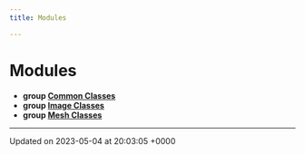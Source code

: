 ```yaml
---
title: Modules

---
```


# Modules




* **group [Common Classes](../Modules/group__Group-Common.md)** 
* **group [Image Classes](../Modules/group__Group-Image.md)** 
* **group [Mesh Classes](../Modules/group__Group-Mesh.md)** 



-------------------------------

Updated on 2023-05-04 at 20:03:05 +0000
